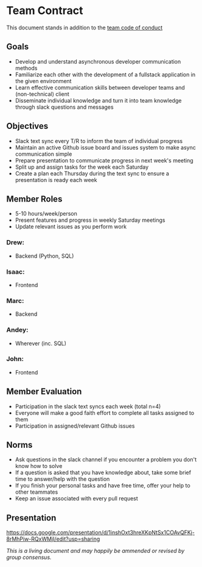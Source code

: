 # Team Contract

This document stands in addition to the [team code of conduct](https://www.dropbox.com/s/idm0y1f0qysjcrr/CM6223%20-%201%20-%20Daily%20Diary%20-%20CUESIP%20Code%20Of%20Conduct.pdf?dl=0)

## Goals

- Develop and understand asynchronous developer communication methods
- Familiarize each other with the development of a fullstack application in the given environment
- Learn effective communication skills between developer teams and (non-technical) client
- Disseminate individual knowledge and turn it into team knowledge through slack questions and messages

## Objectives

- Slack text sync every T/R to inform the team of individual progress
- Maintain an active Github issue board and issues system to make async communication simple
- Prepare presentation to communicate progress in next week's meeting
- Split up and assign tasks for the week each Saturday
- Create a plan each Thursday during the text sync to ensure a presentation is ready each week

## Member Roles

- 5-10 hours/week/person
- Present features and progress in weekly Saturday meetings
- Update relevant issues as you perform work

### Drew:
- Backend (Python, SQL)

### Isaac:
- Frontend

### Marc:
- Backend

### Andey:
- Wherever (inc. SQL)

### John:
- Frontend

## Member Evaluation

- Participation in the slack text syncs each week (total n=4)
- Everyone will make a good faith effort to complete all tasks assigned to them
- Participation in assigned/relevant Github issues

## Norms

- Ask questions in the slack channel if you encounter a problem you don't know how to solve
- If a question is asked that you have knowledge about, take some brief time to answer/help with the question
- If you finish your personal tasks and have free time, offer your help to other teammates
- Keep an issue associated with every pull request

## Presentation
https://docs.google.com/presentation/d/1inshOxt3hreXKpNtSx1COAvQFKj-8rMhPiw-RQxWMjI/edit?usp=sharing

*This is a living document and may happily be ammended or revised by group consensus.*
